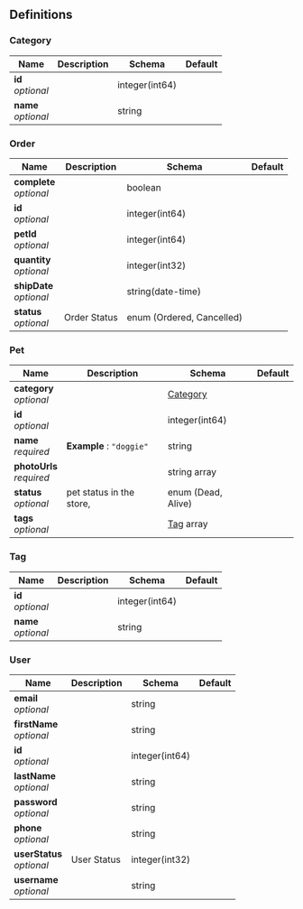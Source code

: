 
<a name="definitions"></a>
## Definitions

<a name="category"></a>
### Category

|Name|Description|Schema|Default|
|---|---|---|---|
|**id**  <br>*optional*||integer(int64)||
|**name**  <br>*optional*||string||


<a name="order"></a>
### Order

|Name|Description|Schema|Default|
|---|---|---|---|
|**complete**  <br>*optional*||boolean||
|**id**  <br>*optional*||integer(int64)||
|**petId**  <br>*optional*||integer(int64)||
|**quantity**  <br>*optional*||integer(int32)||
|**shipDate**  <br>*optional*||string(date-time)||
|**status**  <br>*optional*|Order Status|enum (Ordered, Cancelled)||


<a name="pet"></a>
### Pet

|Name|Description|Schema|Default|
|---|---|---|---|
|**category**  <br>*optional*||[Category](#category)||
|**id**  <br>*optional*||integer(int64)||
|**name**  <br>*required*|**Example** : `"doggie"`|string||
|**photoUrls**  <br>*required*||string array||
|**status**  <br>*optional*|pet status in the store,|enum (Dead, Alive)||
|**tags**  <br>*optional*||[Tag](#tag) array||


<a name="tag"></a>
### Tag

|Name|Description|Schema|Default|
|---|---|---|---|
|**id**  <br>*optional*||integer(int64)||
|**name**  <br>*optional*||string||


<a name="user"></a>
### User

|Name|Description|Schema|Default|
|---|---|---|---|
|**email**  <br>*optional*||string||
|**firstName**  <br>*optional*||string||
|**id**  <br>*optional*||integer(int64)||
|**lastName**  <br>*optional*||string||
|**password**  <br>*optional*||string||
|**phone**  <br>*optional*||string||
|**userStatus**  <br>*optional*|User Status|integer(int32)||
|**username**  <br>*optional*||string||



